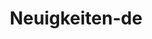 ---
title: "Neuigkeiten-de"
subtitle: ""
# meta description
description: "Dies ist die Metabeschreibung"
draft: false
---